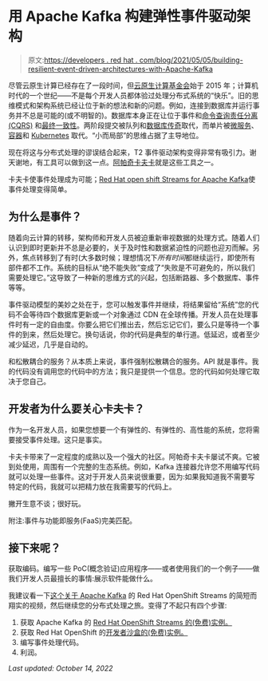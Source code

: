 # 用 Apache Kafka 构建弹性事件驱动架构

> 原文:[https://developers . red hat . com/blog/2021/05/05/building-resilient-event-driven-architectures-with-Apache-Kafka](https://developers.redhat.com/blog/2021/05/05/building-resilient-event-driven-architectures-with-apache-kafka)

尽管云原生计算已经存在了一段时间，但[云原生计算基金会](https://www.cncf.io/)始于 2015 年；计算机时代的一个世纪——不是每个开发人员都体验过处理分布式系统的“快乐”。旧的思维模式和架构系统已经让位于新的想法和新的问题。例如，连接到数据库并运行事务并不总是可能的(或不明智的)。数据库本身正在让位于事件和[命令查询责任分离(CQRS)](https://github.com/redhat-developer-demos/cloud-native-compass/blob/master/cqrs.md) 和[最终一致性](https://github.com/redhat-developer-demos/cloud-native-compass/blob/master/eventual-consistency.md)。两阶段提交被队列和[数据库传奇](https://github.com/redhat-developer-demos/cloud-native-compass/blob/master/sagas.md)取代，而单片被[微服务](https://github.com/redhat-developer-demos/cloud-native-compass/blob/master/microservice.md)、[容器](/topics/containers/)和 [Kubernetes](/topics/kubernetes/) 取代。“小而局部”的思维占据了主导地位。

现在将这与分布式处理的谬误结合起来，T2 事件驱动架构变得非常有吸引力。谢天谢地，有工具可以做到这一点。[阿帕奇卡夫卡](https://kafka.apache.org/)就是这些工具之一。

卡夫卡使事件处理成为可能；[Red Hat open shift Streams for Apache Kafka](/products/rhosak/overview)使事件处理变得简单。

## 为什么是事件？

随着向云计算的转移，架构师和开发人员被迫重新审视数据的处理方式。随着人们认识到即时更新并不总是必要的，关于及时性和数据紧迫性的问题也迎刃而解。另外，焦点转移到了有时(大多数时候；理想情况下*所有时间*都继续运行，即使所有部件都不工作。系统的目标从“绝不能失败”变成了“失败是不可避免的，所以我们需要处理它。”这导致了一种新的思维方式的兴起，包括断路器、多个数据库、事件等等。

事件驱动模型的美妙之处在于，您可以触发事件并继续，将结果留给“系统”您的代码不会等待四个数据库更新或一个对象通过 CDN 在全球传播。开发人员在处理事件时有一定的自由度。你要么把它们推出去，然后忘记它们，要么只是等待一个事件的到来，然后处理它。换句话说，你的代码是典型的单行道。低延迟，或者至少减少延迟，几乎是自动的。

和松散耦合的服务？从本质上来说，事件强制松散耦合的服务。API 就是事件。我的代码没有调用您的代码中的方法；我只是提供一个信息。您的代码如何处理它取决于您自己。

## 开发者为什么要关心卡夫卡？

作为一名开发人员，如果您想要一个有弹性的、有弹性的、高性能的系统，您将需要接受事件处理。这只是事实。

卡夫卡带来了一定程度的成熟以及一个强大的社区。阿帕奇卡夫卡屡试不爽。它被到处使用，周围有一个完整的生态系统。例如，Kafka 连接器允许您不用编写代码就可以处理一些事件。这对于开发人员来说很重要，因为:如果我知道我不需要写特定的代码，我就可以把精力放在我需要写的代码上。

撇开生意不谈；很好玩。

附注:事件与功能即服务(FaaS)完美匹配。

## 接下来呢？

获取编码。编写一些 PoC(概念验证)应用程序——或者使用我们的一个例子——做我们开发人员最擅长的事情:展示软件能做什么。

我建议看一下[这个关于 Apache Kafka](https://www.youtube.com/watch?v=7hp1MdnjH94&t=3s) 的 Red Hat OpenShift Streams 的简短而翔实的视频，然后继续您的分布式处理之旅。变得了不起只有四个步骤:

1.  获取 Apache Kafka 的 [Red Hat OpenShift Streams 的(免费)实例。](/products/rhosak/overview)
2.  获取 Red Hat OpenShift 的[开发者沙盒的(免费)实例。](/developer-sandbox)
3.  编写事件处理代码。
4.  利润。

*Last updated: October 14, 2022*